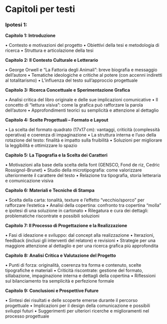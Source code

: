 # Capitoli per testi

### Ipotesi 1:

**Capitolo 1: Introduzione**

• Contesto e motivazioni del progetto
• Obiettivi della tesi e metodologia di ricerca
• Struttura e articolazione della tesi

**Capitolo 2: Il Contesto Culturale e Letterario**

• George Orwell e “La Fattoria degli Animali”: breve biografia e messaggio dell’autore
• Tematiche ideologiche e critiche al potere (con accenni indiretti al totalitarismo)
• L’influenza del testo sull’approccio progettuale

**Capitolo 3: Ricerca Concettuale e Sperimentazione Grafica**

• Analisi critica del libro originale e delle sue implicazioni comunicative
• Il concetto di “lettura visiva”: come la grafica può rafforzare la parola dell’autore
• Approfondimenti teorici su semplicità e attenzione al dettaglio

**Capitolo 4: Scelte Progettuali – Formato e Layout**

• La scelta del formato quadrato (17x17 cm): vantaggi, criticità (complessità operativa) e coerenza di impaginazione
• La struttura interna e l’uso della rotazione del testo: finalità e impatto sulla fruibilità
• Soluzioni per migliorare la leggibilità e ottimizzare lo spazio

**Capitolo 5: La Tipografia e la Scelta dei Caratteri**

• Motivazioni alla base della scelta della font (GENSCO, Fond de riz, Cedric Rossignol-Brunet)
• Studio della microtipografia: come valorizzare ulteriormente il carattere del testo
• Relazione tra tipografia, storia letteraria e comunicazione visiva

**Capitolo 6: Materiali e Tecniche di Stampa**

• Scelta della carta: tonalità, texture e l’effetto “vecchio/sporco” per rafforzare l’estetica
• Analisi della copertina: confronto tra copertina “molla” e ipotesi di una soluzione in cartonato
• Rilegatura e cura dei dettagli: problematiche riscontrate e possibili soluzioni

**Capitolo 7: Il Processo di Progettazione e la Realizzazione**

• Fasi di ideazione e sviluppo: dal concept alla realizzazione
• Iterazioni, feedback (inclusi gli interventi del relatore) e revisioni
• Strategie per una maggiore attenzione al dettaglio e per una ricerca grafica più approfondita

**Capitolo 8: Analisi Critica e Valutazione del Progetto**

• Punti di forza: originalità, coerenza tra forma e contenuto, scelte tipografiche e materiali
• Criticità riscontrate: gestione del formato, sillabazione, impaginazione interna e dettagli della copertina
• Riflessioni sul bilanciamento tra semplicità e perfezione formale

**Capitolo 9: Conclusioni e Prospettive Future**

• Sintesi dei risultati e delle scoperte emerse durante il percorso progettuale
• Implicazioni per il design della comunicazione e possibili sviluppi futuri
• Suggerimenti per ulteriori ricerche e miglioramenti nel processo progettuale
